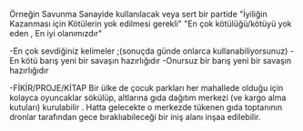 
Örneğin Savunma Sanayide kullanılacak veya sert bir partide 
"İyiliğin Kazanması için Kötülerin yok edilmesi gerekli"
"En çok kötülüğü/kötüyü yok eden , En iyi olanımızdır"

-En çok sevdiğiniz kelimeler ;(sonuçda günde onlarca kullanabiliyorsunuz)
-En kötü barış yeni bir savaşın hazırlığıdır
-Onursuz bir barış yeni bir savaşın hazırlığıdır

-FİKİR/PROJE/KİTAP Bir ülke de çocuk parkları her mahallede olduğu için kolayca oyuncaklar sökülüp, altlarına gıda dağıtım merkezi (ve kargo alma kutuları) kurulabilir . Hatta gelecekte o merkezde tükenen gıda toptanının dronlar tarafından gece bıraklıabileceği bir iniş alanı inşaa edilebilir.
